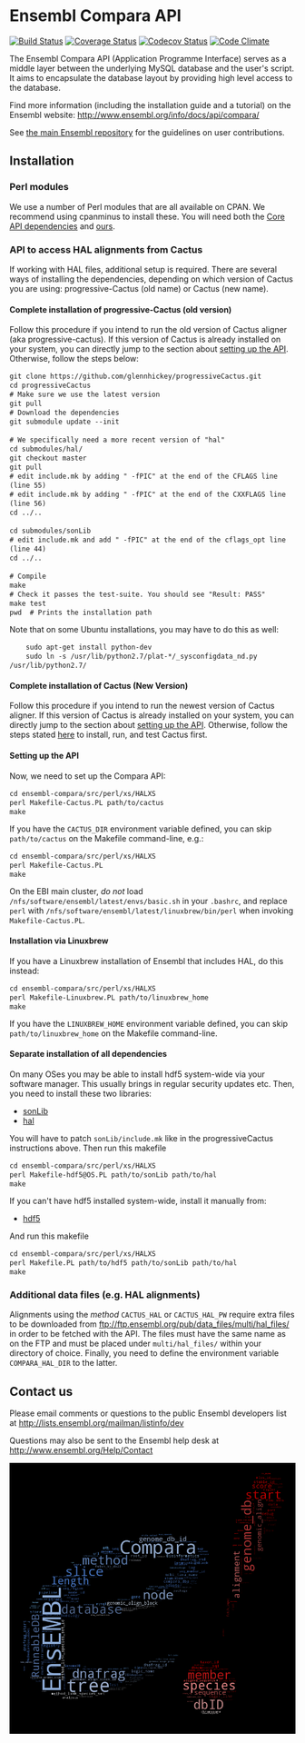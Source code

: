 # Ensembl Compara API

[![Build Status](https://travis-ci.org/Ensembl/ensembl-compara.svg?branch=release/102)](https://travis-ci.org/Ensembl/ensembl-compara)
[![Coverage Status](https://coveralls.io/repos/Ensembl/ensembl-compara/badge.svg?branch=release/102&service=github)](https://coveralls.io/github/Ensembl/ensembl-compara?branch=release/102)
[![Codecov Status](https://codecov.io/gh/ensembl/ensembl-compara/branch/release/102/graph/badge.svg)](https://codecov.io/github/Ensembl/ensembl-compara?branch=release/102)
[![Code Climate](https://api.codeclimate.com/v1/badges/2dd3c490030a5af7ff21/maintainability.svg)](https://codeclimate.com/github/Ensembl/ensembl-compara)

The Ensembl Compara API (Application Programme Interface) serves as a
middle layer between the underlying MySQL database and the user's script.
It aims to encapsulate the database layout by providing high level access
to the database.

Find more information (including the installation guide and a tutorial) on
the Ensembl website: <http://www.ensembl.org/info/docs/api/compara/>

See [the main Ensembl repository](https://github.com/Ensembl/ensembl/blob/release/102/CONTRIBUTING.md)
for the guidelines on user contributions.

## Installation

### Perl modules

We use a number of Perl modules that are all available on CPAN. We recommend using cpanminus to install these.
You will need both the [Core API
dependencies](https://github.com/Ensembl/ensembl/blob/release/102/cpanfile) and
[ours](cpanfile).

### API to access HAL alignments from Cactus

If working with HAL files, additional setup is required. There are several ways of installing the dependencies, depending on which version of Cactus you are using: progressive-Cactus (old name) or Cactus (new name).

#### Complete installation of progressive-Cactus (old version)

Follow this procedure if you intend to run the old version of Cactus aligner (aka progressive-cactus). If this version of Cactus is already installed on your system, you can directly jump to the section about [setting up the API](#setting-up-the-api). Otherwise, follow the steps below:

	git clone https://github.com/glennhickey/progressiveCactus.git
	cd progressiveCactus
	# Make sure we use the latest version
	git pull
	# Download the dependencies
	git submodule update --init

	# We specifically need a more recent version of "hal"
	cd submodules/hal/
	git checkout master
	git pull
	# edit include.mk by adding " -fPIC" at the end of the CFLAGS line (line 55)
	# edit include.mk by adding " -fPIC" at the end of the CXXFLAGS line (line 56)
	cd ../..

	cd submodules/sonLib
	# edit include.mk and add " -fPIC" at the end of the cflags_opt line (line 44)
	cd ../..

	# Compile
	make
	# Check it passes the test-suite. You should see "Result: PASS"
	make test
	pwd  # Prints the installation path

Note that on some Ubuntu installations, you may have to do this as well:

        sudo apt-get install python-dev
        sudo ln -s /usr/lib/python2.7/plat-*/_sysconfigdata_nd.py /usr/lib/python2.7/


#### Complete installation of Cactus (New Version)

Follow this procedure if you intend to run the newest version of Cactus aligner. If this version of Cactus is already installed on your system, you can directly jump to the section about [setting up the API](#setting-up-the-api). Otherwise, follow the steps stated [here](https://github.com/ComparativeGenomicsToolkit/cactus#installation-overview) to install, run, and test Cactus first.

#### Setting up the API

Now, we need to set up the Compara API:

	cd ensembl-compara/src/perl/xs/HALXS
	perl Makefile-Cactus.PL path/to/cactus
	make

If you have the `CACTUS_DIR` environment variable defined, you can skip `path/to/cactus` on the Makefile command-line, e.g.:

	cd ensembl-compara/src/perl/xs/HALXS
	perl Makefile-Cactus.PL
	make

On the EBI main cluster, *do not* load `/nfs/software/ensembl/latest/envs/basic.sh` in your `.bashrc`, and replace `perl` with `/nfs/software/ensembl/latest/linuxbrew/bin/perl` when invoking `Makefile-Cactus.PL`.

#### Installation via Linuxbrew

If you have a Linuxbrew installation of Ensembl that includes HAL, do this
instead:

	cd ensembl-compara/src/perl/xs/HALXS
	perl Makefile-Linuxbrew.PL path/to/linuxbrew_home
	make

If you have the `LINUXBREW_HOME` environment variable defined, you can skip
`path/to/linuxbrew_home` on the Makefile command-line.

#### Separate installation of all dependencies

On many OSes you may be able to install hdf5 system-wide via your software
manager. This usually brings in regular security updates etc. Then, you
need to install these two libraries:

* [sonLib](https://github.com/benedictpaten/sonLib)
* [hal](https://github.com/ComparativeGenomicsToolkit/hal)

You will have to patch `sonLib/include.mk` like in the progressiveCactus
instructions above. Then run this makefile

	cd ensembl-compara/src/perl/xs/HALXS
	perl Makefile-hdf5@OS.PL path/to/sonLib path/to/hal
	make

If you can't have hdf5 installed system-wide, install it manually from:

* [hdf5](https://support.hdfgroup.org/HDF5/)

And run this makefile

	cd ensembl-compara/src/perl/xs/HALXS
	perl Makefile.PL path/to/hdf5 path/to/sonLib path/to/hal
	make

### Additional data files (e.g. HAL alignments)

Alignments using the _method_ `CACTUS_HAL` or `CACTUS_HAL_PW` require extra
files to be downloaded from
<ftp://ftp.ensembl.org/pub/data_files/multi/hal_files/> in order to be fetched with the
API. The files must have the same name as on the FTP and must be placed
under `multi/hal_files/` within your directory of choice.
Finally, you need to define the environment variable `COMPARA_HAL_DIR` to
the latter.

## Contact us

Please email comments or questions to the public Ensembl developers list at
<http://lists.ensembl.org/mailman/listinfo/dev>

Questions may also be sent to the Ensembl help desk at
<http://www.ensembl.org/Help/Contact>

![e!Compara word cloud](docs/ebang-wordcloud.png)
